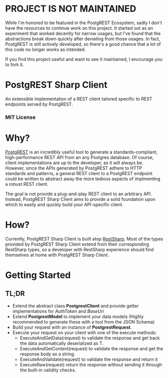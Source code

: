 # PROJECT IS NOT MAINTAINED
While I'm honored to be featured in the PostgREST Ecosystem, sadly I don't have the resources to continue work on this project. It started out as an experiment that worked decently for narrow usages, but I've found that the abstractions break down quickly after deviating from those usages. In fact, PostgREST is still actively developed, so there's a good chance that a lot of this code no longer works as intended.

If you find this project useful and want to see it maintained, I encourage you to fork it. 

# PostgREST Sharp Client
An extensible implementation of a REST client tailored specific to REST endpoints served by PostgREST.

### MIT License

# Why?
[PostgREST](https://github.com/begriffs/postgrest) is an incredibly useful tool to generate a standards-compliant, high-performance REST API from an any Postgres database. Of course, client implementations are up to the developer, as it will always be. However, since the APIs generated by PostgREST adhere to HTTP standards and patterns, a general REST client to a PostgREST endpoint could be written to abstract away the more tedious aspects of implmenting a robust REST client. 

The goal is not provide a plug-and-play REST client to an arbitrary API. Instead, PostgREST Sharp Client aims to provide a solid foundation upon which to easily and quickly build your API-specific client.

# How?
Currently, PostgREST Sharp Client is built atop [RestSharp](https://github.com/restsharp/RestSharp). Most of the types provided by PostgREST Sharp Client extend from their corresponding RestSharp types, so a developer with RestSharp experience should find themselves at home with PostgREST Sharp Client.

# Getting Started

## TL;DR

- Extend the abstract class **PostgrestClient** and provide getter implementations for *AuthToken* and *BaseUri*
- Extend **PostgrestModel** to implement your data models (Highly recommended to generate these with a tool from the JSON Schema)
- Build your request with an instance of **PostgrestRequest**.
- Execute your request on your client with one of the execute methods:
  - ExecuteAndGetData<T>(request) to validate the response and get back the data automatically deserialized as T.
  - ExecuteAndGetContent(request) to validate the response and get the response body as a string.
  - ExecuteAndValidate(request) to validate the response and return it
  - ExecuteRaw(request) return the response without sending it through the built-in validity checks.
